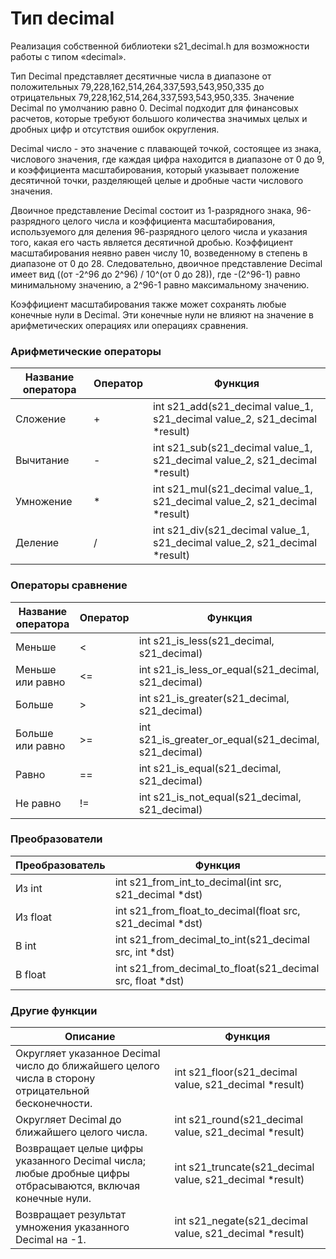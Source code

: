# Тип decimal

Реализация собственной библиотеки s21_decimal.h для возможности работы с типом «decimal».

Тип Decimal представляет десятичные числа в диапазоне от положительных 79,228,162,514,264,337,593,543,950,335 до отрицательных 79,228,162,514,264,337,593,543,950,335. Значение Decimal по умолчанию равно 0. Decimal подходит для финансовых расчетов, которые требуют большого количества значимых целых и дробных цифр и отсутствия ошибок округления.

Decimal число - это значение с плавающей точкой, состоящее из знака, числового значения, где каждая цифра находится в диапазоне от 0 до 9, и коэффициента масштабирования, который указывает положение десятичной точки, разделяющей целые и дробные части числового значения.

Двоичное представление Decimal состоит из 1-разрядного знака, 96-разрядного целого числа и коэффициента масштабирования, используемого для деления 96-разрядного целого числа и указания того, какая его часть является десятичной дробью. Коэффициент масштабирования неявно равен числу 10, возведенному в степень в диапазоне от 0 до 28. Следовательно, двоичное представление Decimal имеет вид ((от -2^96 до 2^96) / 10^(от 0 до 28)), где -(2^96-1) равно минимальному значению, а 2^96-1 равно максимальному значению.

Коэффициент масштабирования также может сохранять любые конечные нули в Decimal. Эти конечные нули не влияют на значение в арифметических операциях или операциях сравнения.

### Арифметические операторы

| Название оператора | Оператор | Функция                                                                     |
| ------------------ | -------- | --------------------------------------------------------------------------- |
| Сложение           | +        | int s21_add(s21_decimal value_1, s21_decimal value_2, s21_decimal \*result) |
| Вычитание          | -        | int s21_sub(s21_decimal value_1, s21_decimal value_2, s21_decimal \*result) |
| Умножение          | \*       | int s21_mul(s21_decimal value_1, s21_decimal value_2, s21_decimal \*result) |
| Деление            | /        | int s21_div(s21_decimal value_1, s21_decimal value_2, s21_decimal \*result) |

### Операторы сравнение

| Название оператора | Оператор | Функция                                               |
| ------------------ | -------- | ----------------------------------------------------- |
| Меньше             | <        | int s21_is_less(s21_decimal, s21_decimal)             |
| Меньше или равно   | <=       | int s21_is_less_or_equal(s21_decimal, s21_decimal)    |
| Больше             | \>       | int s21_is_greater(s21_decimal, s21_decimal)          |
| Больше или равно   | \>=      | int s21_is_greater_or_equal(s21_decimal, s21_decimal) |
| Равно              | ==       | int s21_is_equal(s21_decimal, s21_decimal)            |
| Не равно           | !=       | int s21_is_not_equal(s21_decimal, s21_decimal)        |

### Преобразователи

| Преобразователь | Функция                                                     |
| --------------- | ----------------------------------------------------------- |
| Из int          | int s21_from_int_to_decimal(int src, s21_decimal \*dst)     |
| Из float        | int s21_from_float_to_decimal(float src, s21_decimal \*dst) |
| В int           | int s21_from_decimal_to_int(s21_decimal src, int \*dst)     |
| В float         | int s21_from_decimal_to_float(s21_decimal src, float \*dst) |

### Другие функции

| Описание                                                                                                   | Функция                                                   |
| ---------------------------------------------------------------------------------------------------------- | --------------------------------------------------------- |
| Округляет указанное Decimal число до ближайшего целого числа в сторону отрицательной бесконечности.        | int s21_floor(s21_decimal value, s21_decimal \*result)    |
| Округляет Decimal до ближайшего целого числа.                                                              | int s21_round(s21_decimal value, s21_decimal \*result)    |
| Возвращает целые цифры указанного Decimal числа; любые дробные цифры отбрасываются, включая конечные нули. | int s21_truncate(s21_decimal value, s21_decimal \*result) |
| Возвращает результат умножения указанного Decimal на -1.                                                   | int s21_negate(s21_decimal value, s21_decimal \*result)   |

